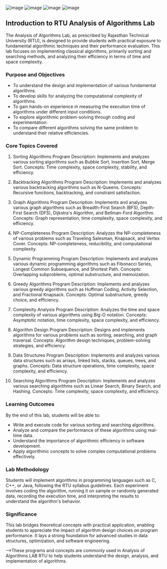 ![image](https://github.com/user-attachments/assets/37819309-4481-42cf-b878-3f522fbc3072)
![image](https://github.com/user-attachments/assets/73a1f027-7864-48ed-b306-122936a4c6e0)
![image](https://github.com/user-attachments/assets/20de74fa-4b1f-421a-b38e-27511783918e)
![image](https://github.com/user-attachments/assets/50f73ffc-8c49-47f0-8e0e-34d4de7f332d)
## Introduction to RTU Analysis of Algorithms Lab
The Analysis of Algorithms Lab, as prescribed by Rajasthan Technical University (RTU), is designed to provide students with practical exposure to fundamental algorithmic techniques and their performance evaluation. This lab focuses on implementing classical algorithms, primarily sorting and searching methods, and analyzing their efficiency in terms of time and space complexity.

### Purpose and Objectives
- To understand the design and implementation of various fundamental algorithms.
- To develop skills for analyzing the computational complexity of algorithms.
- To gain hands-on experience in measuring the execution time of algorithms under different input conditions.
- To explore algorithmic problem-solving through coding and experimentation.
- To compare different algorithms solving the same problem to understand their relative efficiencies.

### Core Topics Covered
1. Sorting Algorithms Program
Description: Implements and analyzes various sorting algorithms such as Bubble Sort, Insertion Sort, Merge Sort.
Concepts: Time complexity, space complexity, stability, and efficiency.

2. Backtracking Algorithms Program
Description: Implements and analyzes various backtracking algorithms such as N-Queens.
Concepts: Recursive functions, backtracking, and constraint satisfaction.

3. Graph Algorithms Program
Description: Implements and analyzes various graph algorithms such as Breadth-First Search (BFS), Depth-First Search (DFS), Dijkstra's Algorithm, and Bellman-Ford Algorithm.
Concepts: Graph representation, time complexity, space complexity, and efficiency.

4. NP-Completeness Program
Description: Analyzes the NP-completeness of various problems such as Traveling Salesman, Knapsack, and Vertex Cover.
Concepts: NP-completeness, reducibility, and computational complexity.

5. Dynamic Programming Program
Description: Implements and analyzes various dynamic programming algorithms such as Fibonacci Series, Longest Common Subsequence, and Shortest Path.
Concepts: Overlapping subproblems, optimal substructure, and memoization.

6. Greedy Algorithms Program
Description: Implements and analyzes various greedy algorithms such as Huffman Coding, Activity Selection, and Fractional Knapsack.
Concepts: Optimal substructure, greedy choice, and efficiency.

7. Complexity Analysis Program
Description: Analyzes the time and space complexity of various algorithms using Big-O notation.
Concepts: Asymptotic notation, time complexity, space complexity, and efficiency.

8. Algorithm Design Program
Description: Designs and implements algorithms for various problems such as sorting, searching, and graph traversal.
Concepts: Algorithm design techniques, problem-solving strategies, and efficiency.

9. Data Structures Program
Description: Implements and analyzes various data structures such as arrays, linked lists, stacks, queues, trees, and graphs.
Concepts: Data structure operations, time complexity, space complexity, and efficiency.

10. Searching Algorithms Program
Description: Implements and analyzes various searching algorithms such as Linear Search, Binary Search, and Hashing.
Concepts: Time complexity, space complexity, and efficiency.

### Learning Outcomes
By the end of this lab, students will be able to:
- Write and execute code for various sorting and searching algorithms.
- Analyze and compare the performance of these algorithms using real-time data.
- Understand the importance of algorithmic efficiency in software development.
- Apply algorithmic concepts to solve complex computational problems effectively.

### Lab Methodology
Students will implement algorithms in programming languages such as C, C++, or Java, following the RTU syllabus guidelines. Each experiment involves coding the algorithm, running it on sample or randomly generated data, recording the execution time, and interpreting the results to understand the algorithm's behavior.

### Significance
This lab bridges theoretical concepts with practical application, enabling students to appreciate the impact of algorithm design choices on program performance. It lays a strong foundation for advanced studies in data structures, optimization, and software engineering.

-->These programs and concepts are commonly used in Analysis of Algorithms LAB RTU to help students understand the design, analysis, and implementation of algorithms.
